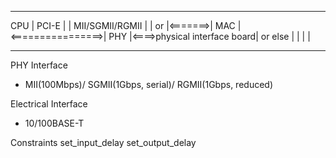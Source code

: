 


_______         __________                  ___________
 CPU  | PCI-E   |        |  MII/SGMII/RGMII |         |
 or   |<=======>| MAC    |<================>| PHY     |<====>physical interface 
 board| or else |        |                  |         |
_______         __________                  ___________

PHY Interface
- MII(100Mbps)/ SGMII(1Gbps, serial)/ RGMII(1Gbps, reduced) 

Electrical Interface
- 10/100BASE-T

Constraints
set_input_delay 
set_output_delay 

